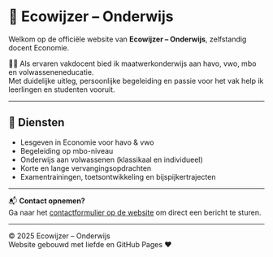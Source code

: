 # 🌱 Ecowijzer – Onderwijs

Welkom op de officiële website van **Ecowijzer – Onderwijs**, zelfstandig docent Economie.

👩‍🏫 Als ervaren vakdocent bied ik maatwerkonderwijs aan havo, vwo, mbo en volwasseneneducatie.  
Met duidelijke uitleg, persoonlijke begeleiding en passie voor het vak help ik leerlingen en studenten vooruit.

---

## 💼 Diensten

- Lesgeven in Economie voor havo & vwo  
- Begeleiding op mbo-niveau  
- Onderwijs aan volwassenen (klassikaal en individueel)  
- Korte en lange vervangingsopdrachten  
- Examentrainingen, toetsontwikkeling en bijspijkertrajecten  

---

📬 **Contact opnemen?**  
Ga naar het [contactformulier op de website](https://jouwgebruikersnaam.github.io/ecowijzer) om direct een bericht te sturen.

---

© 2025 Ecowijzer – Onderwijs  
Website gebouwd met liefde en GitHub Pages ❤️
